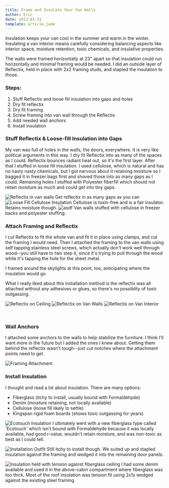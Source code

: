 ```yaml
---
title: Frame and Insulate Your Van Walls
author: Eric
date: 2013-01-31
template: article.jade
---
```


Insulation keeps your van cool in the summer and warm in the winter. Insulating a van interior means carefully considering balancing aspects like interior space, moisture retention, toxic chemicals, and insulative properties.

<span class="more"></span>

The walls were framed horizontally at 23" apart so that insulation could run horizontally and minimal framing would be needed. I did an outside layer of Reflectix, held in place with 2x2 framing studs, and stapled the insulation to those.

### Steps:

  1. Stuff Reflectix and loose fill insulation into gaps and holes
  2. Dry fit reflectix
  3. Dry fit framing
  4. Screw framing into van wall through the Reflectix
  5. Add needed wall anchors
  6. Install insulation

### Stuff Reflectix & Loose-fill Insulation into Gaps

My van was full of holes in the walls, the doors, everywhere. It is very like political arguments in this way. I dry fit Reflectix into as many of the spaces as I could. Reflectix bounces radiant heat out, so it's the first layer. After that I stuffed in loose fill insulation. I used cellulose, which is natural and has no nasty nasty chemicals, but I got nervous about it retaining moisture so I bagged it in freezer bags first and shoved those into as many gaps as I could. Remaining holes I stuffed with Polyester fiberfill which should not retain moisture as much and could get into tiny gaps.

![Reflectix in van walls](1-reflectix-in-walls.jpg)
Get reflectix in as many gaps as you can
![Loose Fill Cellulose Insulation](2-loose-fill.jpg)
Cellulose is toxin-free and is a fair insulator. Retains moisture though.
![asdf](3-van-walls-stuffed.jpg)
Van walls stuffed with cellulose in freezer backs and polyester stuffing.


### Attach Framing and Reflectix

I cut Reflectix to fit the whole van and fit it in place using clamps, and cut the framing I would need. Then I attached the framing to the van walls using self tapping stainless steel screws, which actually don't work well through wood--you still have to two step it, since it's trying to pull through the wood while it's tapping the hole for the sheet metal.

I framed around the skylights at this point, too, anticipating where the insulation would go.

What I really liked about this installation method is the reflectix was all attached without any adhesives or glues, so there's no possiblity of toxic outgassing.

![Reflectix on Ceiling](4-reflectix-on-van-ceiling.jpg)
![Reflectix on Van Walls](5-reflectix-on-van-walls.jpg)
![Reflectix on Van Interior](6-reflectix-in-van-interior.jpg)

 

### Wall Anchors

I attached some anchors to the walls to help stabilize the furniture. I think I'll want more in the future but I added the ones I knew about. Getting them behind the reflectix wasn't tough--just cut notches where the attachment points need to get.

![Framing Attachment](7-framing-attachment-behind-reflectix.jpg)


### Install Insulation

I thought and read a lot about insulation. There are many options:

  * Fiberglass (itchy to install, usually bound with Formaldehyde)
  * Denim (moisture retaining, not locally available)
  * Cellulose (loose fill likely to settle)
  * Kingspan rigid foam boards (shows toxic outgassing for years)

![Ecotouch Insulation](9-insulation-product.jpg)
I ultimately went with a new fiberglass type called 'Ecotouch' which isn't bound with Formaldehyde because it was locally available, had good r-value, wouldn't retain moisture, and was non-toxic as best as I could tell.

![Installation Outfit](8-me-installing-van-insulation.jpg)
Still itchy to install though. We suited up and stapled insulation against the framing and wedged it into the remaining door panels.

![Insulation held with tension against fiberglass ceiling](10-hold-insulation-against-ceiling.jpg)
I had some denim available and used it in the above-cabin compartment where fiberglass was too thick. Most of the roof insulation was tension fit using 2x1s wedged against the existing steel framing.
